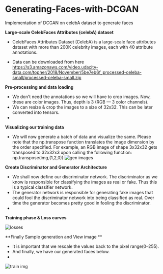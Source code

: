 # Generating-Faces-with-DCGAN
Implementation of DCGAN on celebA dataset to generate faces

**Large-scale CelebFaces Attributes (celebA) dataset**
- CelebFaces Attributes Dataset (CelebA) is a large-scale face attributes dataset with more than 200K celebrity images, each with 40 attribute annotations.
* Data can be downloaded from here 
https://s3.amazonaws.com/video.udacity-data.com/topher/2018/November/5be7eb6f_processed-celeba-small/processed-celeba-small.zip

**Pre-processing and data loading**
* We don't need the annotations so we will have to crop images. Now, these are color images. Thus, depth is 3 (RGB — 3 color channels).
* We can resize & crop the images to a size of 32x32. This can be later converted into tensors.
* 
**Visualizing our training data**
* We will now generate a batch of data and visualize the same. Please note that the np.transpose function translates the image dimension by the order specified. For example, an RGB image of shape 3x32x32 gets transposed to 32x32x3 upon calling the following function: np.transpose(img,(1,2,0))
  ![gen images](https://github.com/abulzunayed/Machine-learning/assets/122612945/8da6399b-b1ed-4883-b0c8-85092d6aca06)

**Create Discriminator  and Generator Architecture**
  * We shall now define our discriminator network. The discriminator as we know is responsible for classifying the images as real or fake. Thus this is a typical classifier network.
  * The generator network is responsible for generating fake images that could fool the discriminator network into being classified as real. Over time the generator becomes pretty good in fooling the discriminator.
  * 
**Training phase & Loss curves**

![losses](https://github.com/abulzunayed/Machine-learning/assets/122612945/0b1f9d18-e806-4a12-8ff3-cb5ad499e677)

**Finally Sample generation and View image **
* It is important that we rescale the values back to the pixel range(0–255).
* And finally, we have our generated faces below.
* 
![train img](https://github.com/abulzunayed/Machine-learning/assets/122612945/88199682-fef1-4972-affe-dd17179ce044)

